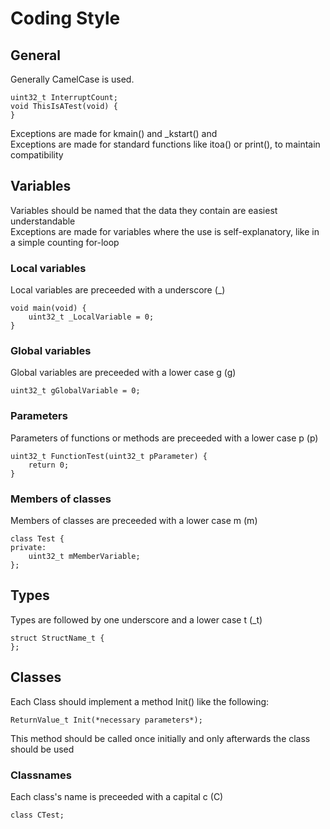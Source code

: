 # Coding Style 
 
## General 
Generally CamelCase is used.

	uint32_t InterruptCount;
	void ThisIsATest(void) {
	}
	
Exceptions are made for kmain() and \_kstart() and  
Exceptions are made for standard functions like itoa() or print(), to maintain compatibility
## Variables 
Variables should be named that the data they contain are easiest understandable  
Exceptions are made for variables where the use is self-explanatory, like in a simple counting for-loop
### Local variables 
Local variables are preceeded with a underscore (_)

	void main(void) {
		uint32_t _LocalVariable = 0;
	}
	
### Global variables 
Global variables are preceeded with a lower case g (g)

	uint32_t gGlobalVariable = 0;
	
### Parameters 
Parameters of functions or methods are preceeded with a lower case p (p)

	uint32_t FunctionTest(uint32_t pParameter) {
		return 0;
	}
	
### Members of classes 
Members of classes are preceeded with a lower case m (m)

	class Test {
	private:
		uint32_t mMemberVariable;
	};
	
## Types 
Types are followed by one underscore and a lower case t (_t)

	struct StructName_t {
	};

## Classes 
Each Class should implement a method Init() like the following:

	ReturnValue_t Init(*necessary parameters*);
	
This method should be called once initially and only afterwards the class should be used

### Classnames 
Each class's name is preceeded with a capital c (C)

	class CTest;
